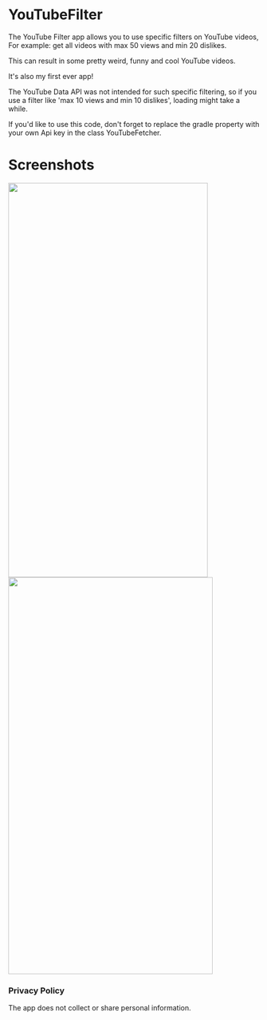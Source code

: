 # YouTubeFilter

The YouTube Filter app allows you to use specific filters on YouTube videos,
For example: get all videos with max 50 views and min 20 dislikes.

This can result in some pretty weird, funny and cool YouTube videos.

It's also my first ever app!

The YouTube Data API was not intended for such specific filtering, so if you use a filter like 'max 10 views and min 10 dislikes',
loading might take a while.

If you'd like to use this code, don't forget to replace the gradle property with your own Api key in the class YouTubeFetcher.

# Screenshots

<p float="left">
  <img src="https://github.com/JonasDeRoover/YouTubeFilter/blob/master/images/video_screen.PNG" width="400" height="790">
  <img src="https://github.com/JonasDeRoover/YouTubeFilter/blob/master/images/filter_screen.PNG" width="410" height="795">
</p>


### Privacy Policy

The app does not collect or share personal information.
